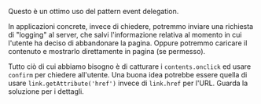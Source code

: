 Questo è un ottimo uso del pattern event delegation.

In applicazioni concrete, invece di chiedere, potremmo inviare una richiesta di "logging" al server, che salvi l'informazione relativa al momento in cui l'utente ha deciso di abbandonare la pagina. Oppure potremmo caricare il contenuto e mostrarlo direttamente in pagina (se permesso).

Tutto ciò di cui abbiamo bisogno è di catturare i `contents.onclick` ed usare `confirm` per chiedere all'utente. Una buona idea potrebbe essere quella di usare `link.getAttribute('href')` invece di `link.href` per l'URL. Guarda la soluzione per i dettagli.

